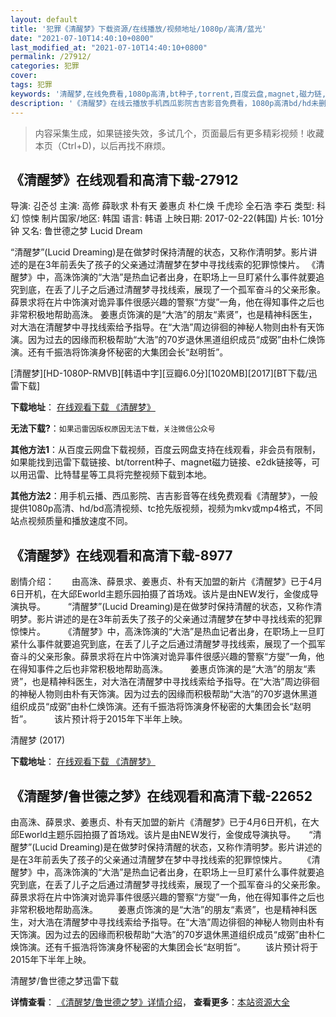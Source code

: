 ```yaml
---
layout: default
title: '犯罪《清醒梦》下载资源/在线播放/视频地址/1080p/高清/蓝光'
date: "2021-07-10T14:40:10+0800"
last_modified_at: "2021-07-10T14:40:10+0800"
permalink: /27912/
categories: 犯罪
cover:
tags: 犯罪
keywords: '清醒梦,在线免费看,1080p高清,bt种子,torrent,百度云盘,magnet,磁力链,迅雷下载资源'
description: '《清醒梦》在线云播放手机西瓜影院吉吉影音免费看，1080p高清bd/hd未删减完整版和tc抢先枪版，mkv/mp4格式，附带bt/torrent种子、magnet/磁力链、百度云盘、网盘资源迅雷下载链接'
---
```


>内容采集生成，如果链接失效，多试几个，页面最后有更多精彩视频！收藏本页（Ctrl+D)，以后再找不麻烦。


## 《清醒梦》在线观看和高清下载-27912

导演: 김준성 主演: 高修 薛耿求 朴有天 姜惠贞 朴仁焕 千虎珍 全石浩 李石 类型: 科幻 惊悚 制片国家/地区: 韩国 语言: 韩语 上映日期: 2017-02-22(韩国) 片长: 101分钟 又名: 鲁世德之梦 Lucid Dream

“清醒梦”(Lucid Dreaming)是在做梦时保持清醒的状态，又称作清明梦。影片讲述的是在3年前丢失了孩子的父亲通过清醒梦在梦中寻找线索的犯罪惊悚片。 《清醒梦》中，高洙饰演的“大浩”是热血记者出身，在职场上一旦盯紧什么事件就要追究到底，在丢了儿子之后通过清醒梦寻找线索，展现了一个孤军奋斗的父亲形象。薛景求将在片中饰演对诡异事件很感兴趣的警察“方燮”一角，他在得知事件之后也非常积极地帮助高洙。 姜惠贞饰演的是“大浩”的朋友“素贤”，也是精神科医生，对大浩在清醒梦中寻找线索给予指导。在“大浩”周边徘徊的神秘人物则由朴有天饰演。因为过去的因缘而积极帮助“大浩”的70岁退休黑道组织成员“成弼”由朴仁焕饰演。还有千振浩将饰演身怀秘密的大集团会长“赵明哲”。


[清醒梦][HD-1080P-RMVB][韩语中字][豆瓣6.0分][1020MB][2017][BT下载/迅雷下载]

**下载地址**： [在线观看下载 《清醒梦》](https://www.btdx8.com/torrent/lucid_dream_2017.html) 


**无法下载?**：`如果迅雷因版权原因无法下载，关注微信公众号 `

**其他方法1**：从百度云网盘下载视频，百度云网盘支持在线观看，非会员有限制，如果能找到迅雷下载链接、bt/torrent种子、magnet磁力链接、e2dk链接等，可以用迅雷、比特彗星等工具将完整视频下载到本地。

**其他方法2**：用手机云播、西瓜影院、吉吉影音等在线免费观看《清醒梦》，一般提供1080p高清、hd/bd高清视频、tc抢先版视频，视频为mkv或mp4格式，不同站点视频质量和播放速度不同。


## 《清醒梦》在线观看和高清下载-8977

剧情介绍：　　由高洙、薛景求、姜惠贞、朴有天加盟的新片《清醒梦》已于4月6日开机，在大邱Eworld主题乐园拍摄了首场戏。该片是由NEW发行，金俊成导演执导。  　　“清醒梦”(Lucid Dreaming)是在做梦时保持清醒的状态，又称作清明梦。影片讲述的是在3年前丢失了孩子的父亲通过清醒梦在梦中寻找线索的犯罪惊悚片。  　　《清醒梦》中，高洙饰演的“大浩”是热血记者出身，在职场上一旦盯紧什么事件就要追究到底，在丢了儿子之后通过清醒梦寻找线索，展现了一个孤军奋斗的父亲形象。薛景求将在片中饰演对诡异事件很感兴趣的警察“方燮”一角，他在得知事件之后也非常积极地帮助高洙。  　　姜惠贞饰演的是“大浩”的朋友“素贤”，也是精神科医生，对大浩在清醒梦中寻找线索给予指导。在“大浩”周边徘徊的神秘人物则由朴有天饰演。因为过去的因缘而积极帮助“大浩”的70岁退休黑道组织成员“成弼”由朴仁焕饰演。还有千振浩将饰演身怀秘密的大集团会长“赵明哲”。  　　该片预计将于2015年下半年上映。


清醒梦 (2017)

**下载地址**： [在线观看下载 《清醒梦》](https://www.btbtdy.me/btdy/dy10145.html) 


## 《清醒梦/鲁世德之梦》在线观看和高清下载-22652

由高洙、薛景求、姜惠贞、朴有天加盟的新片《清醒梦》已于4月6日开机，在大邱Eworld主题乐园拍摄了首场戏。该片是由NEW发行，金俊成导演执导。　　“清醒梦”(Lucid Dreaming)是在做梦时保持清醒的状态，又称作清明梦。影片讲述的是在3年前丢失了孩子的父亲通过清醒梦在梦中寻找线索的犯罪惊悚片。 　　《清醒梦》中，高洙饰演的“大浩”是热血记者出身，在职场上一旦盯紧什么事件就要追究到底，在丢了儿子之后通过清醒梦寻找线索，展现了一个孤军奋斗的父亲形象。薛景求将在片中饰演对诡异事件很感兴趣的警察“方燮”一角，他在得知事件之后也非常积极地帮助高洙。 　　姜惠贞饰演的是“大浩”的朋友“素贤”，也是精神科医生，对大浩在清醒梦中寻找线索给予指导。在“大浩”周边徘徊的神秘人物则由朴有天饰演。因为过去的因缘而积极帮助“大浩”的70岁退休黑道组织成员“成弼”由朴仁焕饰演。还有千振浩将饰演身怀秘密的大集团会长“赵明哲”。 　　该片预计将于2015年下半年上映。


清醒梦/鲁世德之梦迅雷下载

**详情查看**： [《清醒梦/鲁世德之梦》详情介绍](/movie/22652/)， **查看更多**：[本站资源大全](/movie/t/all/)

